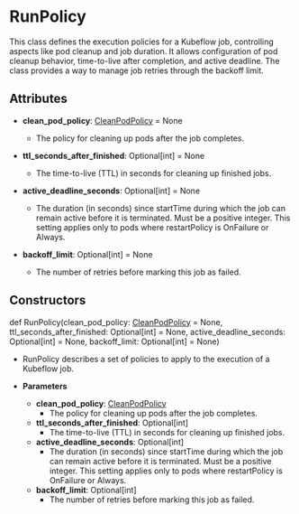 # RunPolicy

This class defines the execution policies for a Kubeflow job, controlling aspects like pod cleanup and job duration. It allows configuration of pod cleanup behavior, time-to-live after completion, and active deadline. The class provides a way to manage job retries through the backoff limit.

## Attributes

- **clean_pod_policy**: [CleanPodPolicy](flytekitplugins_kftensorflow_task_cleanpodpolicy) = None
  - The policy for cleaning up pods after the job completes.

- **ttl_seconds_after_finished**: Optional[int] = None
  - The time-to-live (TTL) in seconds for cleaning up finished jobs.

- **active_deadline_seconds**: Optional[int] = None
  - The duration (in seconds) since startTime during which the job can remain active before it is terminated. Must be a positive integer. This setting applies only to pods where restartPolicy is OnFailure or Always.

- **backoff_limit**: Optional[int] = None
  - The number of retries before marking this job as failed.

## Constructors
def RunPolicy(clean_pod_policy: [CleanPodPolicy](flytekitplugins_kftensorflow_task_cleanpodpolicy) = None, ttl_seconds_after_finished: Optional[int] = None, active_deadline_seconds: Optional[int] = None, backoff_limit: Optional[int] = None)
-  RunPolicy describes a set of policies to apply to the execution of a Kubeflow job.
- **Parameters**

  - **clean_pod_policy**: [CleanPodPolicy](flytekitplugins_kftensorflow_task_cleanpodpolicy)
    - The policy for cleaning up pods after the job completes.
  - **ttl_seconds_after_finished**: Optional[int]
    - The time-to-live (TTL) in seconds for cleaning up finished jobs.
  - **active_deadline_seconds**: Optional[int]
    - The duration (in seconds) since startTime during which the job can remain active before it is terminated. Must be a positive integer. This setting applies only to pods where restartPolicy is OnFailure or Always.
  - **backoff_limit**: Optional[int]
    - The number of retries before marking this job as failed.



